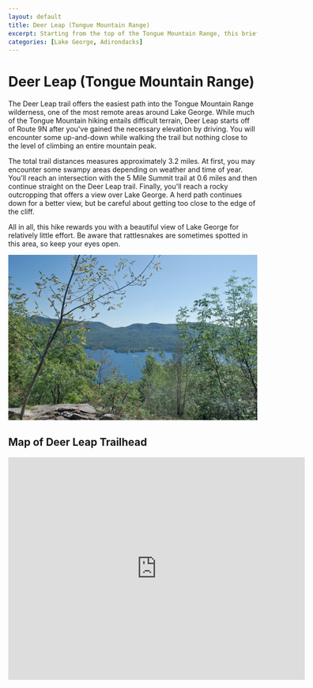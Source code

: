 ```yaml
---
layout: default 
title: Deer Leap (Tongue Mountain Range)
excerpt: Starting from the top of the Tongue Mountain Range, this brief trail traverses Adirondack forest to reach an outcropping overlooking Lake George.
categories: [Lake George, Adirondacks]
---
```


<h1>Deer Leap (Tongue Mountain Range)</h1>

<p>The Deer Leap trail offers the easiest path into the Tongue Mountain Range wilderness, one of the most remote areas around Lake George. While much of the Tongue Mountain hiking entails difficult terrain, Deer Leap starts off of Route 9N after you've gained the necessary elevation by driving. You will encounter some up-and-down while walking the trail but nothing close to the level of climbing an entire mountain peak.</p>

<p>The total trail distances measures approximately 3.2 miles. At first, you may encounter some swampy areas depending on weather and time of year. You'll reach an intersection with the 5 Mile Summit trail at 0.6 miles and then continue straight on the Deer Leap trail. Finally, you'll reach a rocky outcropping that offers a view over Lake George. A herd path continues down for a better view, but be careful about getting too close to the edge of the cliff.</p>

<p>All in all, this hike rewards you with a beautiful view of Lake George for relatively little effort. Be aware that rattlesnakes are sometimes spotted in this area, so keep your eyes open.</p> 

<img class="pure-img-responsive" src="/img/deerleap.jpg" alt="Deer Leap Overlook over Lake George">

<h2>Map of Deer Leap Trailhead</h2>

<div class="google-maps"><iframe src="https://www.google.com/maps/embed?pb=!1m18!1m12!1m3!1d3988.7982817934526!2d-73.54849057286708!3d43.661037865212734!2m3!1f0!2f0!3f0!3m2!1i1024!2i768!4f13.1!3m3!1m2!1s0x0%3A0x0!2zNDPCsDM5JzQwLjciTiA3M8KwMzInNDIuNCJX!5e1!3m2!1sen!2sus!4v1466888933859" width="600" height="450" frameborder="0" style="border:0" allowfullscreen></iframe></div>
